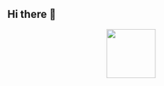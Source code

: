 ## Hi there 👋

<div id="header" align="center">
  <img src="https://www.canva.com/design/DAGcL7Th5WI/Fq3D5wBhagtI5PBrvzWcrA/watch" width="100"/>
</div>


<!--
**malikinss/malikinss** is a ✨ _special_ ✨ repository because its `README.md` (this file) appears on your GitHub profile.

Here are some ideas to get you started:

- 🔭 I’m currently working on ...
- 🌱 I’m currently learning ...
- 👯 I’m looking to collaborate on ...
- 🤔 I’m looking for help with ...
- 💬 Ask me about ...
- 📫 How to reach me: ...
- 😄 Pronouns: ...
- ⚡ Fun fact: ...
-->
